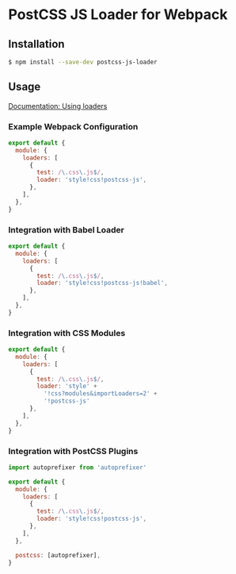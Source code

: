 # PostCSS JS Loader for Webpack


## Installation

```bash
$ npm install --save-dev postcss-js-loader
```


## Usage

[Documentation: Using loaders](http://webpack.github.io/docs/using-loaders.html)

### Example Webpack Configuration

```javascript
export default {
  module: {
    loaders: [
      {
        test: /\.css\.js$/,
        loader: 'style!css!postcss-js',
      },
    ],
  },
}
```

### Integration with Babel Loader

```javascript
export default {
  module: {
    loaders: [
      {
        test: /\.css\.js$/,
        loader: 'style!css!postcss-js!babel',
      },
    ],
  },
}
```

### Integration with CSS Modules

```javascript
export default {
  module: {
    loaders: [
      {
        test: /\.css\.js$/,
        loader: 'style' +
          '!css?modules&importLoaders=2' +
          '!postcss-js'
      },
    ],
  },
}
```

### Integration with PostCSS Plugins

```javascript
import autoprefixer from 'autoprefixer'

export default {
  module: {
    loaders: [
      {
        test: /\.css\.js$/,
        loader: 'style!css!postcss-js',
      },
    ],
  },

  postcss: [autoprefixer],
}
```
